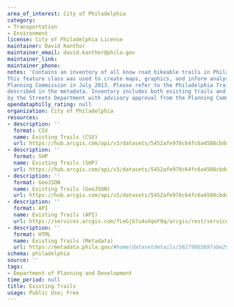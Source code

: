 ```yaml
---
area_of_interest: City of Philadelphia
category:
- Transportation
- Environment
license: City of Philadelphia License
maintainer: David Kanthor
maintainer_email: david.kanthor@phila.gov
maintainer_link: 
maintainer_phone: 
notes: 'Contains an inventory of all know road bikeable trails in Philadelphia, as compiled for the 2013 Philadelphia Trail Master Plan.
This feature class was used to create maps, graphics, and inform analysis as part of the Philadelphia Trail Master Plan, adopted by the
Planning Commission in July 2013. Please refer to the Philadelphia Trail Master Plan for further detail on the descriptions of the attributes
described in the metadata. Inventory includes both existing trails and existing sidepaths, as defined in the metadata. Sidepaths are designated
by the Streets Department with advisory approval from the Planning Commission, with the exception of side paths on Philadelphia Parks and Recreation property.'
opendataphilly_rating: null
organization: City of Philadelphia
resources:
- description: ''
  format: CSV
  name: Existing Trails (CSV)
  url: https://hub.arcgis.com/api/v3/datasets/5452afe978c64fc6a4508cbdd7e27903_0/downloads/data?format=csv&spatialRefId=3857&where=1%3D1
- description: ''
  format: SHP
  name: Existing Trails (SHP)
  url: https://hub.arcgis.com/api/v3/datasets/5452afe978c64fc6a4508cbdd7e27903_0/downloads/data?format=shp&spatialRefId=3857&where=1%3D1
- description: ''
  format: GeoJSON
  name: Existing Trails (GeoJSON)
  url: https://hub.arcgis.com/api/v3/datasets/5452afe978c64fc6a4508cbdd7e27903_0/downloads/data?format=geojson&spatialRefId=4326&where=1%3D1
- description: ''
  format: API
  name: Existing Trails (API)
  url: https://services.arcgis.com/fLeGjb7u4uXqeF9q/arcgis/rest/services/Existing_Trails/FeatureServer/0/query?outFields=*&where=1%3D1
- description: ''
  format: HTML
  name: Existing Trails (Metadata)
  url: https://metadata.phila.gov/#home/datasetdetails/562799b5897abe296aa188a5/representationdetails/56279d34861b441e2c36986f/
schema: philadelphia
source: ''
tags:
- Department of Planning and Development
time_period: null
title: Existing Trails
usage: Public Use; Free
---
```

